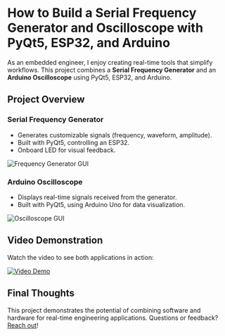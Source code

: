 # How to Build a Serial Frequency Generator and Oscilloscope with PyQt5, ESP32, and Arduino

As an embedded engineer, I enjoy creating real-time tools that simplify workflows. This project combines a **Serial Frequency Generator** and an **Arduino Oscilloscope** using PyQt5, ESP32, and Arduino.

## Project Overview

### Serial Frequency Generator
- Generates customizable signals (frequency, waveform, amplitude).
- Built with PyQt5, controlling an ESP32.
- Onboard LED for visual feedback.

![Frequency Generator GUI](assets/images/serial_generator_gui.png)

### Arduino Oscilloscope
- Displays real-time signals received from the generator.
- Built with PyQt5, using Arduino Uno for data visualization.

![Oscilloscope GUI](assets/images/oscilloscope_gui.png)

## Video Demonstration
Watch the video to see both applications in action:

[![Video Demo](https://img.youtube.com/vi/X13B3740r2U/0.jpg)](https://www.youtube.com/watch?v=X13B3740r2U)

## Final Thoughts
This project demonstrates the potential of combining software and hardware for real-time engineering applications. Questions or feedback? [Reach out](https://linkedin.com/in/nabil-salhi/)!
